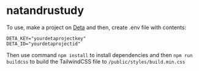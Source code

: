 # natandrustudy
To use, make a project on [Deta](https://deta.sh) and then, create .env file with contents:
```
DETA_KEY="yourdetaprojectkey"
DETA_ID="yourdetaprojectid"
```
Then use command `npm install` to install dependencies and then `npm run buildcss` to build the TailwindCSS file to `/public/styles/build.min.css`
